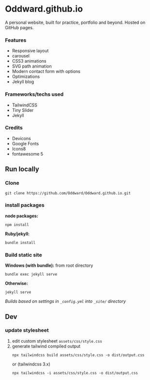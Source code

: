 # Oddward.github.io

A personal website, built for practice, portfolio and beyond. Hosted on GitHub pages.

### Features

- Responsive layout
- carousel
- CSS3 animations
- SVG path animation
- Modern contact form with options
- Optimizations
- Jekyll blog

### Frameworks/techs used

- TailwindCSS
- Tiny Slider
- Jekyll

### Credits

- Devicons
- Google Fonts
- Icons8
- fontawesome 5

## Run locally

### Clone
```terminal
git clone https://github.com/Oddward/Oddward.github.io.git
```

### install packages
**node packages:**
```terminal
npm install
```
**Ruby/jekyll:**
```terminal
bundle install
```

### Build static site
**Windows (with bundle):** from root directory
```terminal
bundle exec jekyll serve
```
**Otherwise:**
```terminal
jekyll serve
```
*Builds based on settings in `_config.yml` into `_site/` directory*

## Dev

### update stylesheet

1. edit custom stylesheet `assets/css/style.css`
2. generate tailwind compiled output
    ```terminal
    npx tailwindcss build assets/css/style.css -o dist/output.css
    ```
    or (tailwindcss 3.x)
    ```terminal
    npx tailwindcss -i assets/css/style.css -o dist/output.css
    ```
